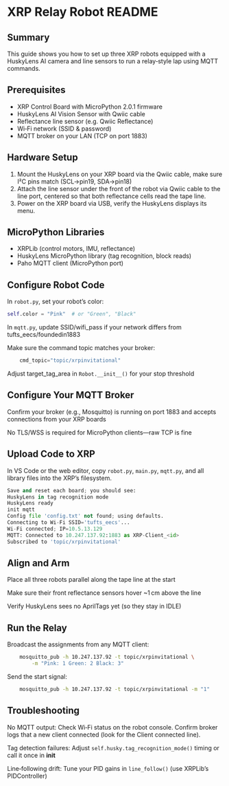 # XRP Relay Robot README

## Summary

This guide shows you how to set up three XRP robots equipped with a HuskyLens AI camera and line sensors to run a relay‐style lap using MQTT commands.

## Prerequisites

- XRP Control Board with MicroPython 2.0.1 firmware  
- HuskyLens AI Vision Sensor with Qwiic cable  
- Reflectance line sensor (e.g. Qwiic Reflectance)  
- Wi‑Fi network (SSID & password)  
- MQTT broker on your LAN (TCP on port 1883)  

## Hardware Setup

1. Mount the HuskyLens on your XRP board via the Qwiic cable, make sure I²C pins match (SCL→pin19, SDA→pin18)  
2. Attach the line sensor under the front of the robot via Qwiic cable to the line port, centered so that both reflectance cells read the tape line.  
3. Power on the XRP board via USB, verify the HuskyLens displays its menu.  

## MicroPython Libraries

- XRPLib (control motors, IMU, reflectance)  
- HuskyLens MicroPython library (tag recognition, block reads)  
- Paho MQTT client (MicroPython port)  

## Configure Robot Code

In `robot.py`, set your robot’s color:

```python
self.color = "Pink"  # or "Green", "Black"
```

In `mqtt.py`, update SSID/wifi_pass if your network differs from tufts_eecs/foundedin1883


Make sure the command topic matches your broker:
```python    
    cmd_topic="topic/xrpinvitational"
```

Adjust target_tag_area in `Robot.__init__()` for your stop threshold


## Configure Your MQTT Broker
Confirm your broker (e.g., Mosquitto) is running on port 1883 and accepts connections from your XRP boards 

No TLS/WSS is required for MicroPython clients—raw TCP is fine


## Upload Code to XRP
In VS Code or the web editor, copy `robot.py`, `main.py`, `mqtt.py`, and all library files into the XRP’s filesystem.

```python
Save and reset each board; you should see:
HuskyLens in tag recognition mode
HuskyLens ready
init mqtt
Config file 'config.txt' not found; using defaults.
Connecting to Wi-Fi SSID='tufts_eecs'...
Wi-Fi connected; IP=10.5.13.129
MQTT: Connected to 10.247.137.92:1883 as XRP-Client_<id>
Subscribed to 'topic/xrpinvitational'
```


## Align and Arm
Place all three robots parallel along the tape line at the start

Make sure their front reflectance sensors hover ~1 cm above the line

Verify HuskyLens sees no AprilTags yet (so they stay in IDLE)


## Run the Relay
Broadcast the assignments from any MQTT client:
```bash
    mosquitto_pub -h 10.247.137.92 -t topic/xrpinvitational \
        -m "Pink: 1 Green: 2 Black: 3"
```

Send the start signal:
```bash
    mosquitto_pub -h 10.247.137.92 -t topic/xrpinvitational -m "1"
```


## Troubleshooting
No MQTT output:
Check Wi‑Fi status on the robot console.
Confirm broker logs that a new client connected (look for the Client <id> connected line).

Tag detection failures:
Adjust `self.husky.tag_recognition_mode()` timing or call it once in __init__ 

Line‐following drift:
Tune your PID gains in `line_follow()` (use XRPLib’s PIDController)